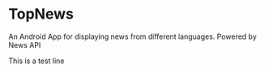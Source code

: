 # TopNews
An Android App for displaying news from different languages. Powered by News API

This is a test line
